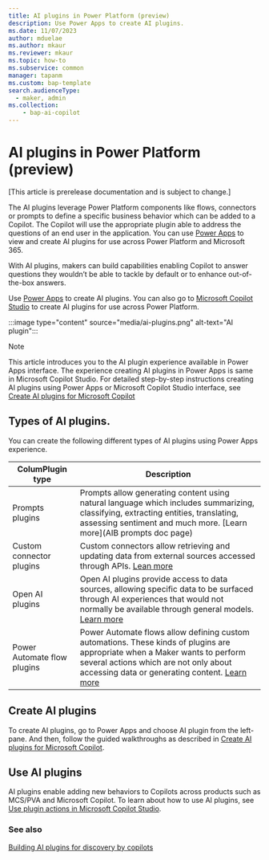 ```yaml
---
title: AI plugins in Power Platform (preview)
description: Use Power Apps to create AI plugins.
ms.date: 11/07/2023
author: mduelae
ms.author: mkaur
ms.reviewer: mkaur
ms.topic: how-to
ms.subservice: common
manager: tapanm
ms.custom: bap-template
search.audienceType: 
  - maker, admin
ms.collection: 
    - bap-ai-copilot
---
```


# AI plugins in Power Platform (preview)

[This article is prerelease documentation and is subject to change.]

The AI plugins leverage Power Platform components like flows, connectors or prompts to define a specific business behavior which can be added to a Copilot. The Copilot will use the appropriate plugin able to address the questions of an end user in the application. You can use [Power Apps](https://make.powerapps.com) to view and create AI plugins for use across Power Platform and Microsoft 365. 

With AI plugins, makers can build capabilities enabling Copilot to answer questions they wouldn’t be able to tackle by default or to enhance out-of-the-box answers.

Use [Power Apps](https://make.powerapps.com/) to create AI plugins. You can also go to [Microsoft Copilot Studio](/microsoft-copilot-studio/copilot-plugins-overview) to create AI plugins for use across Power Platform.

:::image type="content" source="media/ai-plugins.png" alt-text="AI plugin":::

> [!NOTE]
> This article introduces you to the AI plugin experience available in Power Apps interface. The experience creating AI plugins in Power Apps is same in Microsoft Copilot Studio. For detailed step-by-step instructions creating AI plugins using Power Apps or Microsoft Copilot Studio interface, see [Create AI plugins for Microsoft Copilot](/microsoft-copilot-studio/copilot-ai-plugins)

## Types of AI plugins.

You can create the following different types of AI plugins using Power Apps experience.


|ColumPlugin type  |Description  |
|---------|---------|
|Prompts plugins     | Prompts allow generating content using natural language which includes summarizing, classifying, extracting entities, translating, assessing sentiment and much more. [Learn more](AIB prompts doc page)   |
|Custom connector plugins     | Custom connectors allow retrieving and updating data from external sources accessed through APIs. [Lean more](/connectors/custom-connectors)  |
|Open AI plugins       | Open AI plugins provide access to data sources, allowing specific data to be surfaced through AI experiences that would not normally be available through general models. [Learn more](https://platform.openai.com/docs/plugins/introduction) |
|Power Automate flow plugins     | Power Automate flows allow defining custom automations. These kinds of plugins are appropriate when a Maker wants to perform several actions which are not only about accessing data or generating content. [Learn more](/power-automate) |


## Create AI plugins

To create AI plugins, go to Power Apps and choose AI plugin from the left-pane. And then, follow the guided walkthroughs as described in [Create AI plugins for Microsoft Copilot](/microsoft-copilot-studio/copilot-ai-plugins).

## Use AI plugins
AI plugins enable adding new behaviors to Copilots across products such as MCS/PVA and Microsoft Copilot. To learn about how to use AI plugins, see [Use plugin actions in Microsoft Copilot Studio](/power-virtual-agents/advanced-plugin-actions).

### See also

[Building  AI plugins for discovery by copilots](build-ai-plugin-for-copilot.md)
